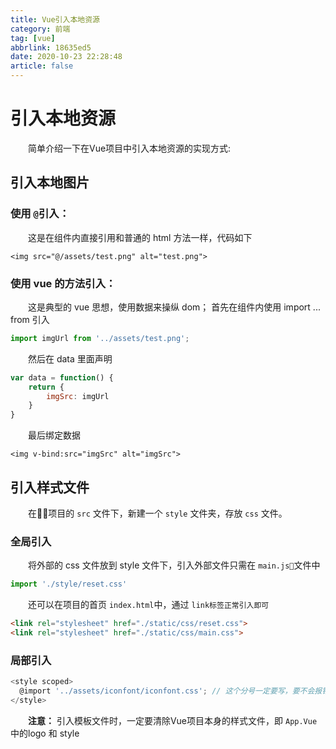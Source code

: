 ```yaml
---
title: Vue引入本地资源
category: 前端
tag: [vue]
abbrlink: 18635ed5
date: 2020-10-23 22:28:48
article: false
---
```


# 引入本地资源

　　简单介绍一下在Vue项目中引入本地资源的实现方式:

## 引入本地图片

### 使用 `@`引入：

　　这是在组件内直接引用和普通的 html 方法一样，代码如下

```vue
<img src="@/assets/test.png" alt="test.png">
```

### 使用 vue 的方法引入：

　　这是典型的 vue 思想，使用数据来操纵 dom； 首先在组件内使用 import ... from 引入

```js
import imgUrl from '../assets/test.png';
```

　　然后在 data 里面声明

```js
var data = function() {
    return {
        imgSrc: imgUrl
    }
}
```

　　最后绑定数据

```vue
<img v-bind:src="imgSrc" alt="imgSrc">
```

## 引入样式文件

　　在项目的 `src` 文件下，新建一个 `style` 文件夹，存放 `css` 文件。

### 全局引入

　　将外部的 css 文件放到 style 文件下，引入外部文件只需在 `main.js`文件中

```js
import './style/reset.css'
```

　　还可以在项目的首页 `index.html`中，通过 `link标签正常引入即可`

```html
<link rel="stylesheet" href="./static/css/reset.css">
<link rel="stylesheet" href="./static/css/main.css">
```

### 局部引入

```js
<style scoped>
  @import '../assets/iconfont/iconfont.css'; // 这个分号一定要写，要不会报错
</style>
```

　　**注意：** 引入模板文件时，一定要清除Vue项目本身的样式文件，即 `App.Vue`中的logo 和 style
